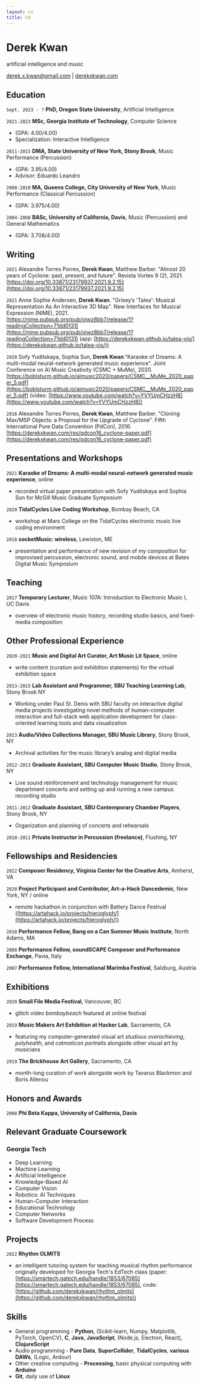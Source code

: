 ```yaml
---
layout: cv
title: CV
---
```

# Derek Kwan
artificial intelligence and music

<div id="webaddress">
<a href="derek.x.kwan@gmail.com">derek.x.kwan@gmail.com</a> |
<a href="derekxkwan.com">derekxkwan.com</a>
</div>

## Education

`Sept. 2023 - ?` **PhD, Oregon State University**, Artificial Intelligence

`2021-2023` __MSc, Georgia Institute of Technology__, Computer Science
- (GPA: 4.00/4.00)
- Specialization: Interactive Intelligence

`2011-2015` __DMA, State University of New York, Stony Brook__, Music Performance (Percussion)
- (GPA: 3.95/4.00)
- Advisor: Eduardo Leandro

`2008-2010` __MA, Queens College, City University of New York__, Music Performance (Classical Percussion)
- (GPA: 3.975/4.00)

`2004-2008` __BASc, University of California, Davis__, Music (Percussion) and General Mathematics
- (GPA: 3.708/4.00)

## Writing

`2021` Alexandre Torres Porres, __Derek Kwan__, Matthew Barber. "Almost 20 years of Cyclone: past, present, and future". Revista Vortex 9 (2), 2021. [https://doi.org/10.33871/23179937.2021.9.2.15](https://doi.org/10.33871/23179937.2021.9.2.15)

`2021` Anne Sophie Andersen, __Derek Kwan__. "Grisey’s 'Talea': Musical Representation As An Interactive 3D Map". New Interfaces for Musical Expression (NIME), 2021. [https://nime.pubpub.org/pub/oiwz8bb7/release/1?readingCollection=71dd0131](https://nime.pubpub.org/pub/oiwz8bb7/release/1?readingCollection=71dd0131) (app: [https://derekxkwan.github.io/talea-vis/](https://derekxkwan.github.io/talea-vis/))


`2020` Sofy Yuditskaya, Sophia Sun, __Derek Kwan__."Karaoke of Dreams: A multi-modal neural-network generated music experience". Joint Conference on AI Music Creativity (CSMC + MuMe), 2020. [https://boblsturm.github.io/aimusic2020/papers/CSMC__MuMe_2020_paper_5.pdf](https://boblsturm.github.io/aimusic2020/papers/CSMC__MuMe_2020_paper_5.pdf) (video: [https://www.youtube.com/watch?v=YVYUmCHzzH8](https://www.youtube.com/watch?v=YVYUmCHzzH8)) 

`2016` Alexandre Torres Porres, __Derek Kwan__, Matthew Barber. "Cloning Max/MSP Objects: a Proposal for the Upgrade of Cyclone". Fifth International Pure Data Convention (PdCon), 2016. [https://derekxkwan.com/res/pdcon16_cyclone-paper.pdf](https://derekxkwan.com/res/pdcon16_cyclone-paper.pdf)

## Presentations and Workshops
`2021` __Karaoke of Dreams: A multi-modal neural-network generated music experience__, online
 - recorded virtual paper presentation with Sofy Yuditskaya and Sophia Sun for McGill Music Graduate Symposium

`2020` __TidalCycles Live Coding Workshop__, Bombay Beach, CA
- workshop at Mars College on the TidalCycles electronic music live coding environment

`2018` __socketMusic: wireless__, Lewiston, ME
- presentation and performance of new revision of my composition for improvised percussion, electronic sound, and mobile devices at Bates Digital Music Symposium


## Teaching
`2017` __Temporary Lecturer__, Music 107A: Introduction to Electronic Music I, UC Davis
- overview of electronic music history, recording studio basics, and fixed-media composition

## Other Professional Experience
`2020-2021` __Music and Digital Art Curator, Art Music Lit Space__, online
- write content (curation and exhibition statements) for the virtual exhibition space

`2013-2015` __Lab Assistant and Programmer, SBU Teaching Learning Lab__, Stony Brook NY
- Working under Paul St. Denis with SBU faculty on interactive digital media projects investigating novel methods of human-computer interaction and full-stack web application development for class-oriented learning tools and data visualization

`2013` __Audio/Video Collections Manager, SBU Music Library__, Stony Brook, NY
- Archival activities for the music library’s analog and digital media

`2012-2013` __Graduate Assistant, SBU Computer Music Studio__, Stony Brook, NY
- Live sound reinforcement and technology management for music department concerts and setting up and running a new campus recording studio

`2011-2012` __Graduate Assistant, SBU Contemporary Chamber Players__, Stony Brook, NY
- Organization and planning of concerts and rehearsals

`2010-2011` __Private Instructor in Percussion (freelance)__, Flushing, NY

## Fellowships and Residencies
`2022` __Composer Residency, Virginia Center for the Creative Arts__, Amherst, VA

`2020` __Project Participant and Contributor, Art-a-Hack Dancedemic__, New York, NY / online
- remote hackathon in conjunction with Battery Dance Festival ([https://artahack.io/projects/hieroglyph/](https://artahack.io/projects/hieroglyph/))

`2010` __Performance Fellow, Bang on a Can Summer Music Institute__, North Adams, MA

`2008` __Performance Fellow, soundSCAPE Composer and Performance Exchange__, Pavia, Italy

`2007` __Performance Fellow, International Marimba Festival__, Salzburg, Austria

## Exhibitions
`2020` __Small File Media Festival__, Vancouver, BC
- glitch video _bombaybeach_ featured at online festival

`2019` __Music Makers Art Exhibition at Hacker Lab__, Sacramento, CA
- featuring my computer-generated visual art *studious overachieving*, *polyhealth*, and *catmoticon portraits* alongside other visual art by musicians

`2019` __The Brickhouse Art Gallery__, Sacramento, CA
- month-long curation of work alongside work by Tavarus Blackmon and Boris Allenou

## Honors and Awards
`2008` __Phi Beta Kappa, University of California, Davis__

## Relevant Graduate Coursework
### Georgia Tech
- Deep Learning
- Machine Learning
- Artificial Intelligence
- Knowledge-Based AI
- Computer Vision
- Robotics: AI Techniques
- Human-Computer Interaction
- Educational Technology
- Computer Networks
- Software Development Process

## Projects
`2022` __Rhythm OLMITS__
- an intelligent tutoring system for teaching musical rhythm performance originally developed for Georgia Tech's EdTech class (paper: [https://smartech.gatech.edu/handle/1853/67085](https://smartech.gatech.edu/handle/1853/67085), code: [https://github.com/derekxkwan/rhythm_olmits](https://github.com/derekxkwan/rhythm_olmits))
 
## Skills
- General programming - __Python__, (Scikit-learn, Numpy, Matplotlib, PyTorch, OpenCV), __C__, __Java__, __JavaScript__, (Node.js, Electron, React), __ClojureScript__
- Audio programming - __Pure Data__, __SuperCollider__, __TidalCycles__, __various DAWs__, (Logic, Ardour)
- Other creative computing - __Processing__, basic physical computing with __Arduino__
- **Git**, daily use of **Linux**

<!-- ### Footer

Last updated: May 2013 -->


